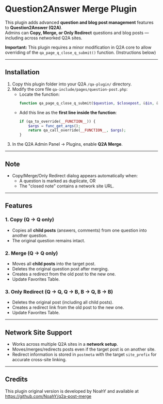 # Question2Answer Merge Plugin

This plugin adds advanced **question and blog post management** features to **Question2Answer (Q2A)**.  
Admins can **Copy, Merge, or Only Redirect** questions and blog posts — including across networked Q2A sites.  

**Important:** This plugin requires a minor modification in Q2A core to allow overriding of the `qa_page_q_close_q_submit()` function. (Instructions below)

---

## Installation

1. Copy this plugin folder into your Q2A `/qa-plugin/` directory.  
2. Modify the core file `qa-include/pages/question-post.php`:  
   - Locate the function:  
     ```php
     function qa_page_q_close_q_submit($question, $closepost, &$in, &$errors)
     ```
   - Add this line as the **first line inside the function**:  
     ```php
     if (qa_to_override(__FUNCTION__)) { 
         $args = func_get_args(); 
         return qa_call_override(__FUNCTION__, $args); 
     }
     ```
3. In the Q2A Admin Panel → Plugins, enable **Q2A Merge**.  

---
## Note
- Copy/Merge/Only Redirect dialog appears automatically when:  
  - A question is marked as duplicate, OR  
  - The "closed note" contains a network site URL.   
---
## Features

### 1. **Copy (Q → Q only)**  
- Copies all **child posts** (answers, comments) from one question into another question.  
- The original question remains intact.   

### 2. **Merge (Q → Q only)**  
- Moves all **child posts** into the target post.  
- Deletes the original question post after merging.  
- Creates a redirect from the old post to the new one.
- Update Favorites Table.  

### 3. **Only Redirect (Q → Q, Q → B, B → Q, B → B)**  
- Deletes the original post (including all child posts).  
- Creates a redirect link from the old post to the new one.
- Update Favorites Table.  

---
## Network Site Support
- Works across multiple Q2A sites in a **network setup**.  
- Moves/merges/redirects posts even if the target post is on another site.  
- Redirect information is stored in `postmeta` with the target `site_prefix` for accurate cross-site linking.  

---


## Credits
This plugin original version is developed by NoahY and available at https://github.com/NoahY/q2a-post-merge
